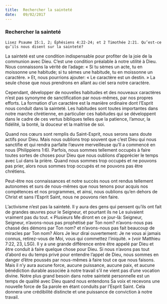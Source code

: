 ```yaml
---
title:  Rechercher la sainteté
date:   09/02/2017
---
```


### Rechercher la sainteté 

`Lisez Psaume 15:1, 2; Éphésiens 4:22-24; et 2 Timothée 2:21. Qu’est-ce qu’ils nous disent sur la sainteté?` 

La sainteté est une condition indispensable pour profiter de la joie de la communion avec Dieu. C’est une condition préalable à notre utilité à Dieu. Nous connaissons la vérité de l’adage: « Si tu sèmes un acte, tu en moissonne une habitude; si tu sèmes une habitude, tu en moissonne un caractère. » Et, nous pourrions ajouter: « Le caractère est un destin. » La seule chose que nous prendrons en allant au ciel sera notre caractère. 

Cependant, développer de nouvelles habitudes et des nouveaux caractères n’est pas synonyme de sanctification par nous-mêmes, par nos propres efforts. La formation d’un caractère est la manière ordinaire dont l’Esprit nous conduit dans la sainteté. Les habitudes sont toutes importantes dans notre marche chrétienne, en particulier ces habitudes qui se développent dans le cadre de ces vertus bibliques telles que la patience, l’amour, la fidélité, la bonté, la douceur et la maitrise de soi. 

Quand nos cœurs sont remplis du Saint-Esprit, nous serons sans doute actifs pour Dieu. Mais nous oublions trop souvent que c’est Dieu qui nous sanctifie et qui rendra parfaite l’œuvre merveilleuse qu’Il a commencé en nous (Philippiens 1:6). Parfois, nous sommes tellement occupés à faire toutes sortes de choses pour Dieu que nous oublions d’apprécier le temps avec Lui dans la prière. Quand nous sommes trop occupés et ne pouvons pas prier, alors nous sommes trop occupés et ne pouvons pas être chrétiens. 

Peut-être nos connaissances et notre succès nous ont rendus tellement autonomes et surs de nous-mêmes que nous tenons pour acquis nos compétences et nos programmes, et ainsi, nous oublions qu’en dehors de Christ et sans l’Esprit Saint, nous ne pouvons rien faire. 

L’activisme n’est pas la sainteté. Il y aura des gens qui pensent qu’ils ont fait de grandes œuvres pour le Seigneur, et pourtant ils ne Le suivaient vraiment pas du tout. « Plusieurs Me diront en ce jour-là: Seigneur, Seigneur, n’avons-nous pas prophétisé par Ton nom? n’avons-nous pas chassé des démons par Ton nom? et n’avons-nous pas fait beaucoup de miracles par Ton nom? Alors Je leur dirai ouvertement: Je ne vous ai jamais connus, retirez-vous de Moi, vous qui commettez l’iniquité. » (voir Matthieu 7:22, 23, LSG). Il y a une grande différence entre être appelé par Dieu et être conduit à faire quelque chose pour Dieu. Si nous n’avons pas tout d’abord eu du temps privé pour entendre l’appel de Dieu, nous sommes en danger d’être poussés par nous-mêmes à faire tout ce que nous faisons. Mais il n’y aura aucune force, aucune puissance, aucune paix, et aucune bénédiction durable associée à notre travail s’il ne vient pas d’une vocation divine. Notre plus grand besoin dans notre sainteté personnelle est un temps de qualité avec Dieu quand nous entendons Sa voix et recevons une nouvelle force de Sa parole en étant conduits par l’Esprit Saint. Cela donnera une crédibilité distincte et une puissance de conviction à notre travail. 
